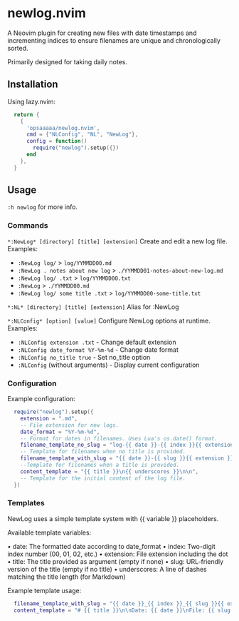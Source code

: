 # newlog.nvim

A Neovim plugin for creating new files with date timestamps and incrementing
indices to ensure filenames are unique and chronologically sorted.

Primarily designed for taking daily notes.

## Installation

Using lazy.nvim:
```lua
  return {
    {
      'opsaaaaa/newlog.nvim',
      cmd = {"NLConfig", "NL", "NewLog"},
      config = function()
        require("newlog").setup({})
      end
    },
  }
```

## Usage

`:h newlog` for more info.

### Commands

`*:NewLog* [directory] [title] [extension]`
  Create and edit a new log file.
  Examples:
  - `:NewLog log/` > `log/YYMMDD00.md`
  - `:NewLog . notes about new log` > `./YYMMDD01-notes-about-new-log.md`
  - `:NewLog log/ .txt` > `log/YYMMDD00.txt`
  - `:NewLog` > `./YYMMDD00.md`
  - `:NewLog log/ some title .txt` > `log/YYMMDD00-some-title.txt`

`*:NL* [directory] [title] [extension]`
  Alias for :NewLog

`*:NLConfig* [option] [value]`
  Configure NewLog options at runtime.
  Examples:
  - `:NLConfig extension .txt` - Change default extension
  - `:NLConfig date_format %Y-%m-%d` - Change date format
  - `:NLConfig no_title true` - Set no_title option
  - `:NLConfig` (without arguments) - Display current configuration



### Configuration

Example configuration: 
```lua
  require("newlog").setup({
    extension = ".md",
    -- File extension for new logs.
    date_format = "%Y-%m-%d",
    -- Format for dates in filenames. Uses Lua's os.date() format.
    filename_template_no_slug = "log-{{ date }}-{{ index }}{{ extension }}",
    -- Template for filenames when no title is provided.
    filename_template_with_slug = "{{ date }}-{{ slug }}{{ extension }}",
    --Template for filenames when a title is provided. 
    content_template = "{{ title }}\n{{ underscores }}\n\n",
    -- Template for the initial content of the log file.
  })
```

### Templates

NewLog uses a simple template system with {{ variable }} placeholders.

Available template variables:

  • date: The formatted date according to date_format
  • index: Two-digit index number (00, 01, 02, etc.)
  • extension: File extension including the dot
  • title: The title provided as argument (empty if none)
  • slug: URL-friendly version of the title (empty if no title)
  • underscores: A line of dashes matching the title length (for Markdown)

Example template usage: 
```lua
  filename_template_with_slug = "{{ date }}_{{ index }}_{{ slug }}{{ extension }}"
  content_template = "# {{ title }}\n\nDate: {{ date }}\nFile: {{ slug }}\n\n"
```

